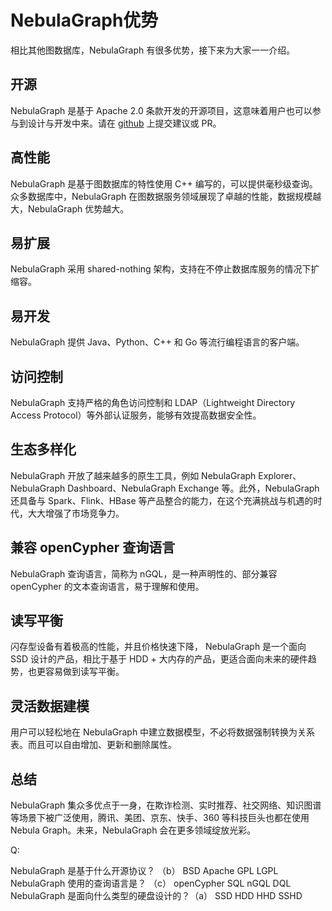 # NebulaGraph优势

相比其他图数据库，NebulaGraph 有很多优势，接下来为大家一一介绍。

## 开源

NebulaGraph 是基于 Apache 2.0 条款开发的开源项目，这意味着用户也可以参与到设计与开发中来。请在 [github](https://github.com/vesoft-inc/nebula) 上提交建议或 PR。

## 高性能

NebulaGraph 是基于图数据库的特性使用 C++ 编写的，可以提供毫秒级查询。众多数据库中，NebulaGraph 在图数据服务领域展现了卓越的性能，数据规模越大，NebulaGraph 优势越大。

## 易扩展

NebulaGraph 采用 shared-nothing 架构，支持在不停止数据库服务的情况下扩缩容。

## 易开发

NebulaGraph 提供 Java、Python、C++ 和 Go 等流行编程语言的客户端。

## 访问控制

NebulaGraph 支持严格的角色访问控制和 LDAP（Lightweight Directory Access Protocol）等外部认证服务，能够有效提高数据安全性。

## 生态多样化

NebulaGraph 开放了越来越多的原生工具，例如 NebulaGraph Explorer、NebulaGraph Dashboard、NebulaGraph Exchange 等。此外，NebulaGraph 还具备与 Spark、Flink、HBase 等产品整合的能力，在这个充满挑战与机遇的时代，大大增强了市场竞争力。

## 兼容 openCypher 查询语言

NebulaGraph 查询语言，简称为 nGQL，是一种声明性的、部分兼容 openCypher 的文本查询语言，易于理解和使用。

## 读写平衡

闪存型设备有着极高的性能，并且价格快速下降， NebulaGraph 是一个面向 SSD 设计的产品，相比于基于 HDD + 大内存的产品，更适合面向未来的硬件趋势，也更容易做到读写平衡。

## 灵活数据建模

用户可以轻松地在 NebulaGraph 中建立数据模型，不必将数据强制转换为关系表。而且可以自由增加、更新和删除属性。

## 总结

NebulaGraph 集众多优点于一身，在欺诈检测、实时推荐、社交网络、知识图谱等场景下被广泛使用，腾讯、美团、京东、快手、360 等科技巨头也都在使用 Nebula Graph。未来，NebulaGraph 会在更多领域绽放光彩。


Q:

NebulaGraph 是基于什么开源协议？ （b）
BSD
Apache
GPL
LGPL
NebulaGraph 使用的查询语言是？ （c）
openCypher
SQL
nGQL
DQL
NebulaGraph 是面向什么类型的硬盘设计的？（a）
SSD
HDD
HHD
SSHD